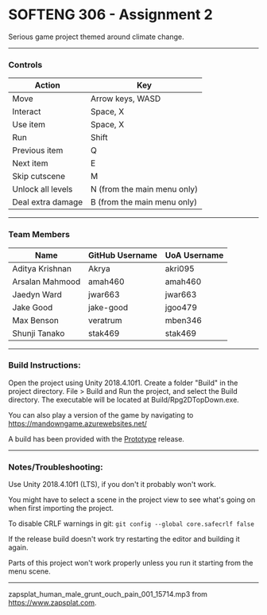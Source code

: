 # SOFTENG 306 - Assignment 2

Serious game project themed around climate change.

---

### Controls

| Action | Key |
| ---- | ---- |
| Move | Arrow keys, WASD |
| Interact | Space, X |
| Use item | Space, X |
| Run | Shift |
| Previous item | Q |
| Next item | E |
| Skip cutscene | M |
| Unlock all levels | N (from the main menu only) |
| Deal extra damage | B (from the main menu only) |

---

### Team Members

| Name | GitHub Username  | UoA Username |
| ---- | ---------------- | ------------ |
| Aditya Krishnan | Akrya | akri095 |
| Arsalan Mahmood | amah460 | amah460 |
| Jaedyn Ward | jwar663 | jwar663 |
| Jake Good | jake-good | jgoo479 |
| Max Benson | veratrum | mben346 |
| Shunji Tanako | stak469 | stak469 |

---

### Build Instructions:

Open the project using Unity 2018.4.10f1. Create a folder "Build" in the project directory. File > Build and Run the project, and select the Build directory. The executable will be located at Build/Rpg2DTopDown.exe.

You can also play a version of the game by navigating to https://mandowngame.azurewebsites.net/

A build has been provided with the [Prototype](https://github.com/veratrum/softeng306-a2/releases/tag/v0.1-prototype) release.

---

### Notes/Troubleshooting:

Use Unity 2018.4.10f1 (LTS), if you don't it probably won't work.

You might have to select a scene in the project view to see what's going on when first importing the project.

To disable CRLF warnings in git: `git config --global core.safecrlf false`

If the release build doesn't work try restarting the editor and building it again.

Parts of this project won't work properly unless you run it starting from the menu scene.

---

zapsplat_human_male_grunt_ouch_pain_001_15714.mp3 from https://www.zapsplat.com.
